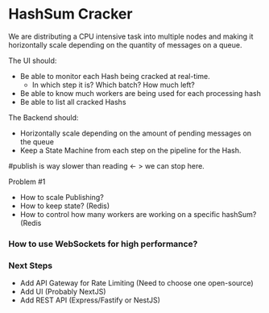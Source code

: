 # HashSum Cracker

We are distributing a CPU intensive task into multiple nodes and making it horizontally scale depending on the quantity of messages on a queue.

The UI should:
- Be able to monitor each Hash being cracked at real-time.
    - In which step it is? Which batch? How much left?
- Be able to know much workers are being used for each processing hash
- Be able to list all cracked Hashs

The Backend should:
- Horizontally scale depending on the amount of pending messages on the queue
- Keep a State Machine from each step on the pipeline for the Hash.


#publish is way slower than reading <- > we can stop here.

Problem #1
 - How to scale Publishing?
 - How to keep state? (Redis)
 - How to control how many workers are working on a specific hashSum? (Redis
 
 
 ### How to use WebSockets for high performance?

### Next Steps
- Add API Gateway for Rate Limiting (Need to choose one open-source)
- Add UI (Probably NextJS)
- Add REST API (Express/Fastify or NestJS)
